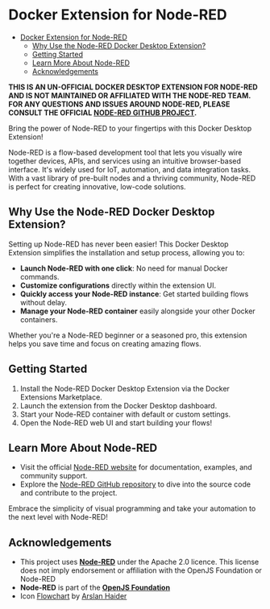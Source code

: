 # Docker Extension for Node-RED

- [Docker Extension for Node-RED](#docker-extension-for-node-red)
  - [Why Use the Node-RED Docker Desktop Extension?](#why-use-the-node-red-docker-desktop-extension)
  - [Getting Started](#getting-started)
  - [Learn More About Node-RED](#learn-more-about-node-red)
  - [Acknowledgements](#acknowledgements)

**THIS IS AN UN-OFFICIAL DOCKER DESKTOP EXTENSION FOR NODE-RED AND IS NOT MAINTAINED OR AFFILIATED WITH THE NODE-RED TEAM. FOR ANY QUESTIONS AND ISSUES AROUND NODE-RED, PLEASE CONSULT THE OFFICIAL [NODE-RED GITHUB PROJECT](https://github.com/node-red/node-red).**

Bring the power of Node-RED to your fingertips with this Docker Desktop Extension!  

Node-RED is a flow-based development tool that lets you visually wire together devices, APIs, and services using an intuitive browser-based interface. It's widely used for IoT, automation, and data integration tasks. With a vast library of pre-built nodes and a thriving community, Node-RED is perfect for creating innovative, low-code solutions.

## Why Use the Node-RED Docker Desktop Extension?

Setting up Node-RED has never been easier! This Docker Desktop Extension simplifies the installation and setup process, allowing you to:

- **Launch Node-RED with one click**: No need for manual Docker commands.
- **Customize configurations** directly within the extension UI.
- **Quickly access your Node-RED instance**: Get started building flows without delay.
- **Manage your Node-RED container** easily alongside your other Docker containers.

Whether you're a Node-RED beginner or a seasoned pro, this extension helps you save time and focus on creating amazing flows.

## Getting Started

1. Install the Node-RED Docker Desktop Extension via the Docker Extensions Marketplace.
2. Launch the extension from the Docker Desktop dashboard.
3. Start your Node-RED container with default or custom settings.
4. Open the Node-RED web UI and start building your flows!

## Learn More About Node-RED

- Visit the official [Node-RED website](https://nodered.org) for documentation, examples, and community support.
- Explore the [Node-RED GitHub repository](https://github.com/node-red/node-red) to dive into the source code and contribute to the project.

Embrace the simplicity of visual programming and take your automation to the next level with Node-RED!

## Acknowledgements

- This project uses **[Node-RED](https://github.com/node-red/node-red)** under the Apache 2.0 licence. This license does not imply endorsement or affiliation with the OpenJS Foundation or Node-RED
- **Node-RED** is part of the **[OpenJS Foundation](http://openjsf.org/)**
- Icon [Flowchart](https://iconscout.com/icons/flowchart) by [Arslan Haider](https://iconscout.com/contributors/arslan-haider)
